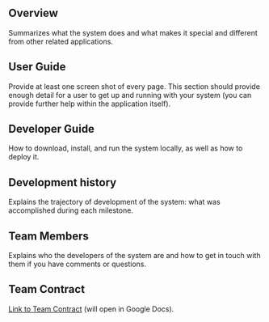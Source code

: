 <!--

# iCompanion

## Table of contents

## Team Members

## Overview

## User Guide

### Landing Page

### Sign in and sign up

### Home page

-->

## Overview

Summarizes what the system does and what makes it special and different from other related applications.

## User Guide

Provide at least one screen shot of every page. This section should provide enough detail for a user to get up and running with your system (you can provide further help within the application itself).

## Developer Guide

How to download, install, and run the system locally, as well as how to deploy it.

## Development history

Explains the trajectory of development of the system: what was accomplished during each milestone.

## Team Members

Explains who the developers of the system are and how to get in touch with them if you have comments or questions.

## Team Contract

[Link to Team Contract](https://docs.google.com/document/d/1fk9-8-RfUI3wKC04T7Q8dusIydw-vxO_euXqXWyy_ng/edit?usp=sharing) (will open in Google Docs).



